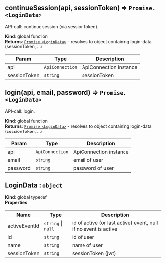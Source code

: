 <a id="continuesession"></a>

## continueSession(api, sessionToken) ⇒ <code>Promise.&lt;LoginData&gt;</code>
API-call: continue session (via sessionToken).

**Kind**: global function  
**Returns**: [<code>Promise.&lt;LoginData&gt;</code>](#logindata) - resolves to object containing login-data (sessionToken, ...)  

| Param | Type | Description |
| --- | --- | --- |
| api | <code>ApiConnection</code> | ApiConnection instance |
| sessionToken | <code>string</code> | sessionToken |

<a id="login"></a>

## login(api, email, password) ⇒ <code>Promise.&lt;LoginData&gt;</code>
API-call: login.

**Kind**: global function  
**Returns**: [<code>Promise.&lt;LoginData&gt;</code>](#logindata) - resolves to object containing login-data (sessionToken, ...)  

| Param | Type | Description |
| --- | --- | --- |
| api | <code>ApiConnection</code> | ApiConnection instance |
| email | <code>string</code> | email of user |
| password | <code>string</code> | password of user |

<a id="logindata"></a>

## LoginData : <code>object</code>
**Kind**: global typedef  
**Properties**

| Name | Type | Description |
| --- | --- | --- |
| activeEventId | <code>string</code> &#124; <code>null</code> | id of active (or last active) event, null if no event is active |
| id | <code>string</code> | id of user |
| name | <code>string</code> | name of user |
| sessionToken | <code>string</code> | sessionToken (jwt) |

